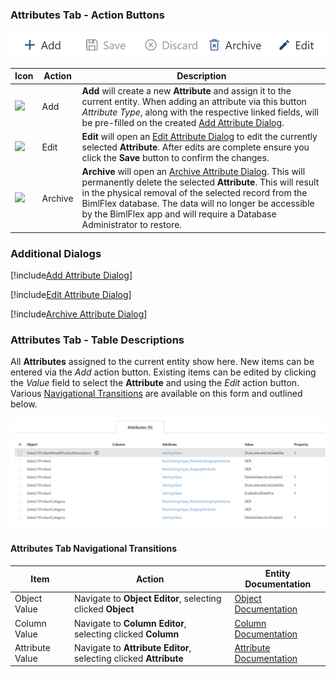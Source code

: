 ### Attributes Tab - Action Buttons  

<img
    src="images/bimlflex-app-tab-attributes-actions.png"
    title="Attributes Tab - Action Buttons"
/>

| Icon | Action | Description |
| ---- | ------ | ----------- |
| <div class="icon-col m-5"><img src="images/svg-icons/add.svg" /></div> | <span class="nowrap-col m-5">Add</span> | **Add** will create a new **Attribute** and assign it to the current entity.  When adding an attribute via this button *Attribute Type*, along with the respective linked fields, will be pre-filled on the created [Add Attribute Dialog](#add-attribute-dialog-box). |
| <div class="icon-col m-5"><img src="images/svg-icons/edit.svg" /></div> | <span class="nowrap-col m-5">Edit</span> | **Edit** will open an [Edit Attribute Dialog](#edit-attribute-dialog-box) to edit the currently selected **Attribute**. After edits are complete ensure you click the **Save** button to confirm the changes. |
| <div class="icon-col m-5"><img src="images/svg-icons/archive-delete.svg" /></div> | <span class="nowrap-col m-5">Archive</span> | **Archive** will open an [Archive Attribute Dialog](#archive-attribute-dialog). This will permanently delete the selected **Attribute**. This will result in the physical removal of the selected record from the BimlFlex database.  The data will no longer be accessible by the BimlFlex app and will require a Database Administrator to restore. |

### Additional Dialogs  

[!include[Add Attribute Dialog](_dialog-add-attribute.md)]  

[!include[Edit Attribute Dialog](_dialog-edit-attribute.md)]  

[!include[Archive Attribute Dialog](_dialog-archive-attribute-list.md)]

### Attributes Tab - Table Descriptions  

All **Attributes** assigned to the current entity show here.  New items can be entered via the *Add* action button.  Existing items can be edited by clicking the *Value* field to select the **Attribute** and using the *Edit* action button.  Various [Navigational Transitions](#attributes-tab-navigational-transitions) are available on this form and outlined below.  

<img
    src="images/bimlflex-app-tab-attributes-table.png"
    title="Attributes Tab - Table Descriptions"
/>

#### Attributes Tab Navigational Transitions

| Item | Action | Entity Documentation |
| ---- | ------ | -------------------- |
| Object Value | Navigate to **Object Editor**, selecting clicked **Object** | [Object Documentation](objects.md) |
| Column Value | Navigate to **Column Editor**, selecting clicked **Column** | [Column Documentation](columns.md) |
| Attribute Value | Navigate to **Attribute Editor**, selecting clicked **Attribute** | [Attribute Documentation](attributes.md) |
